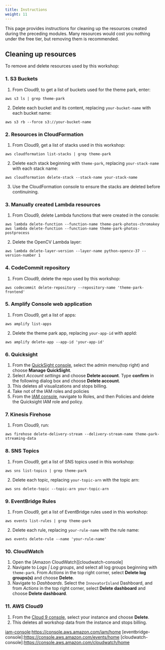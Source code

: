 ```yaml
---
title: Instructions
weight: 11
---
```


This page provides instructions for cleaning up the resources created during the preceding modules. Many resources would cost you nothing under the free tier, but removing them is recommended.

## Cleaning up resources

To remove and delete resources used by this workshop:

### 1. S3 Buckets
1. From Cloud9, to get a list of buckets used for the theme park, enter:
```
aws s3 ls | grep theme-park
```
2. Delete each bucket and its content, replacing `your-bucket-name` with each bucket name:
```
aws s3 rb --force s3://your-bucket-name
```

### 2. Resources in CloudFormation
1. From Cloud9, get a list of stacks used in this workshop:
```
aws cloudformation list-stacks | grep theme-park
```
2. Delete each stack beginning with `theme-park`, replacing `your-stack-name` with each stack name:
```
aws cloudformation delete-stack --stack-name your-stack-name
```
3. Use the CloudFormation console to ensure the stacks are deleted before continuining.

### 3. Manually created Lambda resources
1. From Cloud9, delete Lambda functions that were created in the console:
```
aws lambda delete-function --function-name theme-park-photos-chromakey
aws lambda delete-function --function-name theme-park-photos-postprocess
```
2. Delete the OpenCV Lambda layer:
```
aws lambda delete-layer-version --layer-name python-opencv-37 --version-number 1
```

### 4. CodeCommit repository
1. From Cloud9, delete the repo used by this workshop:
```
aws codecommit delete-repository --repository-name 'theme-park-frontend'
```

### 5. Amplify Console web application
1. From Cloud9, get a list of apps:
```
aws amplify list-apps
```
2. Delete the theme park app, replacing `your-app-id` with appId:
```
aws amplify delete-app --app-id 'your-app-id'
```

### 6. Quicksight
1. From the [QuickSight console][quicksight-console], select the admin menu(top right) and choose **Manage QuickSight**.
1. Select *Account settings* and choose **Delete account**. Type **confirm** in the following dialog box and choose **Delete account**.
1. This deletes all visualizations and stops billing.
1. Take not of the IAM roles and policies
1. From the [IAM console][iam-console], navigate to Roles, and then Policies and delete the Quicksight IAM role and policy.

### 7. Kinesis Firehose
1. From Cloud9, run:
```
aws firehose delete-delivery-stream --delivery-stream-name theme-park-streaming-data
```

### 8. SNS Topics
1. From Cloud9, get a list of SNS topics used in this workshop:
```
aws sns list-topics | grep theme-park
```
2. Delete each topic, replacing `your-topic-arn` with the topic arn:
```
aws sns delete-topic --topic-arn your-topic-arn
```

### 9. EventBridge Rules
1. From Cloud9, get a list of EventBridge rules used in this workshop:
```
aws events list-rules | grep theme-park
```
2. Delete each rule, replacing `your-rule-name` with the rule name:
```
aws events delete-rule --name 'your-rule-name'
```

### 10. CloudWatch
1. Open the [Amazon CloudWatch][cloudwatch-console]
1. Navigate to *Logs | Log groups*, and select all log groups beginning with `theme-park`. From *Actions* in the top right corner, select **Delete log groups(s)** and choose **Delete**.
1. Navigate to *Dashboards*. Select the `InnovatorIsland` Dashboard, and from *Actions* in the top right corner, select **Delete dashboard** and choose **Delete dashboard**.

### 11. AWS Cloud9
1. From the [Cloud 9 console][cloud9-console], select your instance and choose **Delete**.
1. This deletes all workshop data from the instance and stops billing.


[amplify-console-console]: https://console.aws.amazon.com/amplify/home
[api-gw-console]: https://console.aws.amazon.com/apigateway/home
[cloud9-console]: https://console.aws.amazon.com/cloud9/home
[codecommit-console]: https://console.aws.amazon.com/codesuite/codecommit/repositories
[cognito-console]: https://console.aws.amazon.com/cognito/home
[dynamodb-console]: https://console.aws.amazon.com/dynamodb/home
[iam-console]: https://console.aws.amazon.com/iam/home
[lambda-console]: https://console.aws.amazon.com/lambda/home
[cloudformation-console]: https://console.aws.amazon.com/cloudformation/home
[quicksight-console]: https://quicksight.aws.amazon.com/
[kinesis-console]: https://console.aws.amazon.com/kinesis/home
[firehose-console]: https://console.aws.amazon.com/firehose/home
[sns-console]: https://console.aws.amazon.com/sns/home
[s3-console]: https://console.aws.amazon.com/s3/home
[iam-console]\:https://console.aws.amazon.com/iam/home
[eventbridge-console]\:https://console.aws.amazon.com/events/home
[cloudwatch-console]\:https://console.aws.amazon.com/cloudwatch/home